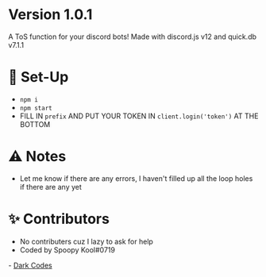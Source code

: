 # Version 1.0.1
A ToS function for your discord bots! Made with discord.js v12 and quick.db v7.1.1

# 📝 Set-Up
- ```npm i```
- ```npm start```
- FILL IN `prefix` AND PUT YOUR TOKEN IN `client.login('token')` AT THE BOTTOM

# :warning: Notes
- Let me know if there are any errors, I haven't filled up all the loop holes if there are any yet

# ✨ Contributors
- No contributers cuz I lazy to ask for help
- Coded by Spoopy Kool#0719

\- [Dark Codes](https://discord.gg/eXqazAu)

